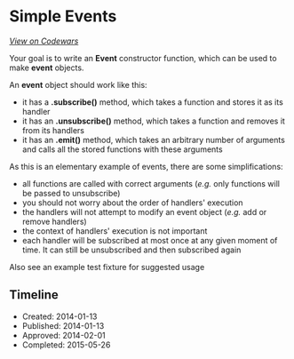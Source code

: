 # Simple Events
[*View on Codewars*](https://www.codewars.com/kata/simple-events)

Your goal is to write an __Event__ constructor function, which can be used to make __event__ objects.

An __event__ object should work like this:

  - it has a    __.subscribe()__ method, which takes a function and stores it as its handler
  - it has an __.unsubscribe()__ method, which takes a function and removes it from its handlers
  - it has an __.emit()__ method, which takes an arbitrary number of arguments and calls all the stored functions  with these arguments

As this is an elementary example of events, there are some simplifications:
   
  - all functions are called with correct arguments (_e.g._ only  functions will be passed to unsubscribe)
  - you should not worry about the order of handlers' execution
  - the handlers will not attempt to modify an event object (_e.g._ add or remove handlers)
  - the context of handlers'  execution is not important
  - each handler will be subscribed at most once at any given moment of time. It can still be unsubscribed and then subscribed again

Also see an example test fixture for suggested usage

## Timeline
- Created: 2014-01-13
- Published: 2014-01-13
- Approved: 2014-02-01
- Completed: 2015-05-26